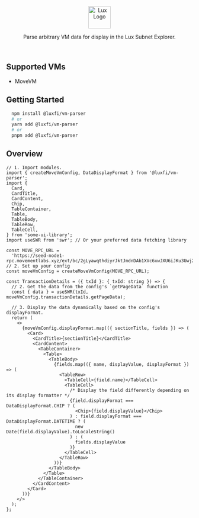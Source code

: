 <br/>

<p align="center">
  <a href="https://subnets.lux.network/">
      <picture>
        <img alt="Lux Logo" src="https://images.ctfassets.net/gcj8jwzm6086/Gse8dqDEnJtT87RsbbEf4/1609daeb09e9db4a6617d44623028356/Lux_Horizontal_White.svg" width="auto" height="60">
      </picture>
</a>
</p>

<p align="center">
  Parse arbitrary VM data for display in the Lux Subnet Explorer.
<p>

<br>

## Supported VMs

- MoveVM

## Getting Started

```sh
  npm install @luxfi/vm-parser
  # or
  yarn add @luxfi/vm-parser
  # or
  pnpm add @luxfi/vm-parser
```

## Overview

```tsx
// 1. Import modules.
import { createMoveVmConfig, DataDisplayFormat } from '@luxfi/vm-parser';
import {
  Card,
  CardTitle,
  CardContent,
  Chip,
  TableContainer,
  Table,
  TableBody,
  TableRow,
  TableCell,
} from 'some-ui-library';
import useSWR from 'swr'; // Or your preferred data fetching library

const MOVE_RPC_URL =
  'https://seed-node1-rpc.movementlabs.xyz/ext/bc/2gLyawqthdiyrJktJmdnDAb1XVc6xwJXU6iJKu3Uwj21F2mXAK/rpc';
// 2. Set up your config
const moveVmConfig = createMoveVmConfig(MOVE_RPC_URL);

const TransactionDetails = ({ txId }: { txId: string }) => {
  // 2. Get the data from the config's `getPageData` function
  const { data } = useSWR(txId, moveVmConfig.transactionDetails.getPageData);

  // 3. Display the data dynamically based on the config's displayFormat.
  return (
    <>
      {moveVmConfig.displayFormat.map(({ sectionTitle, fields }) => (
        <Card>
          <CardTitle>{sectionTitle}</CardTitle>
          <CardContent>
            <TableContainer>
              <Table>
                <TableBody>
                  {fields.map(({ name, displayValue, displayFormat }) => (
                    <TableRow>
                      <TableCell>{field.name}</TableCell>
                      <TableCell>
                        /* Display the field differently depending on its display formatter */
                        {field.displayFormat === DataDisplayFormat.CHIP ? (
                          <Chip>{field.displayValue}</Chip>
                        ) : field.displayFormat === DataDisplayFormat.DATETIME ? (
                          new Date(field.displayValue).toLocaleString()
                        ) : (
                          fields.displayValue
                        )}
                      </TableCell>
                    </TableRow>
                  ))}
                </TableBody>
              </Table>
            </TableContainer>
          </CardContent>
        </Card>
      ))}
    </>
  );
};
```
